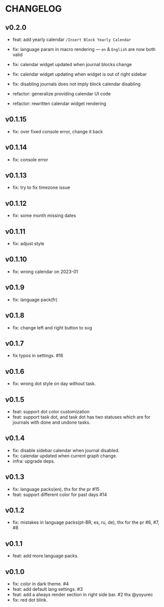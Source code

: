 # CHANGELOG

## v0.2.0

- feat: add yearly calendar `/Insert Block Yearly Calendar`

- fix: language param in macro rendering — `en` & `English` are now both valid
- fix: calendar widget updated when journal blocks change
- fix: calendar widget updating when widget is out of right sidebar
- fix: disabling journals does not imply block calendar disabling

- refactor: generalize providing calendar UI code
- refactor: rewritten calendar widget rendering

## v0.1.15

- fix: over fixed console error, change it back

## v0.1.14

- fix: console error

## v0.1.13

- fix: try to fix timezone issue

## v0.1.12

- fix: some month missing dates

## v0.1.11

- fix: adjust style

## v0.1.10

- fix: wrong calendar on 2023-01

## v0.1.9

- fix: language pack(fr)

## v0.1.8

- fix: change left and right button to svg

## v0.1.7

- fix typos in settings. #16

## v0.1.6

- fix: wrong dot style on day without task.

## v0.1.5

- feat: support dot color customization
- feat: support task dot, and task dot has two statuses which are for journals with done and undone tasks.

## v0.1.4

- fix: disable sidebar calendar when journal disabled.
- fix: calendar updated when current graph change.
- infra: upgrade deps.

## v0.1.3

- fix: language packs(en), thx for the pr #15
- feat: support different color for past days #14

## v0.1.2

- fix: mistakes in language packs(pt-BR, es, ru, de), thx for the pr #6, #7, #8

## v0.1.1

- feat: add more language packs.

## v0.1.0

- fix: color in dark theme. #4
- feat: add default lang settings. #3
- feat: add a always render section in right side bar. #2 thx @yoyurec
- fix: red dot blink.